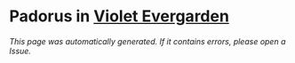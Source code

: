 # Padorus in [Violet Evergarden](https://myanimelist.net/manga/98930/Violet_Evergarden)

###### This page was automatically generated. If it contains errors, please open a Issue.
